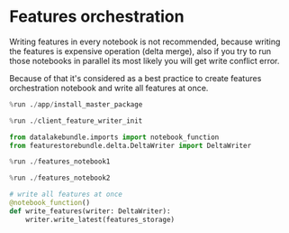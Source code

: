 # Features orchestration

Writing features in every notebook is not recommended, because writing the features
is expensive operation (delta merge), also if you try to run those notebooks in
parallel its most likely you will get write conflict error.

Because of that it's considered as a best practice to create features orchestration
notebook and write all features at once.

```python
%run ./app/install_master_package
```

```python
%run ./client_feature_writer_init
```

```python
from datalakebundle.imports import notebook_function
from featurestorebundle.delta.DeltaWriter import DeltaWriter
```
```python
%run ./features_notebook1
```

```python
%run ./features_notebook2
```

```python
# write all features at once
@notebook_function()
def write_features(writer: DeltaWriter):
    writer.write_latest(features_storage)
```
